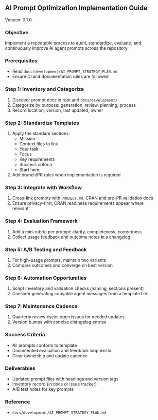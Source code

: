 ## AI Prompt Optimization Implementation Guide

Version: 0.1.0

### Objective
Implement a repeatable process to audit, standardize, evaluate, and continuously improve AI agent prompts across the repository.

### Prerequisites
- Read `docs/development/AI_PROMPT_STRATEGY_PLAN.md`
- Ensure CI and documentation rules are followed

### Step 1: Inventory and Categorize
1. Discover prompt docs in root and `docs/development/`
2. Categorize by purpose: generation, review, planning, process
3. Record location, version, last updated, owner

### Step 2: Standardize Templates
1. Apply the standard sections:
   - Mission
   - Context files to link
   - Your task
   - Focus
   - Key requirements
   - Success criteria
   - Start here
2. Add branch/PR rules when implementation is required

### Step 3: Integrate with Workflow
1. Cross-link prompts with `PROJECT.md`, CRAN and pre-PR validation docs
2. Ensure privacy-first, CRAN readiness requirements appear where relevant

### Step 4: Evaluation Framework
1. Add a mini rubric per prompt: clarity, completeness, correctness
2. Collect usage feedback and outcome notes in a changelog

### Step 5: A/B Testing and Feedback
1. For high-usage prompts, maintain two variants
2. Compare outcomes and converge on best version

### Step 6: Automation Opportunities
1. Script inventory and validation checks (naming, sections present)
2. Consider generating copyable agent messages from a template file

### Step 7: Maintenance Cadence
1. Quarterly review cycle: open issues for needed updates
2. Version bumps with concise changelog entries

### Success Criteria
- All prompts conform to template
- Documented evaluation and feedback loop exists
- Clear ownership and update cadence

### Deliverables
- Updated prompt files with headings and version tags
- Inventory record (in docs or issue tracker)
- A/B test notes for key prompts

### Reference
- `docs/development/AI_PROMPT_STRATEGY_PLAN.md`

